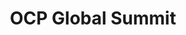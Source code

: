 ---
title: OCP Global Summit
startDate: 2023-10-17  # Start date of the event
endDate: 2023-10-19    # End date of the event. Leave blank if the event is one day.
taxonomy:
  - events  # Add your event category here
location: San Jose Convention Center  # Optional
description: Steve presented "The Software Stack for CXL Environments - State of the Ecosphere".
eventURL: https://www.opencompute.org/events/past-events/2023-ocp-global-summit
---